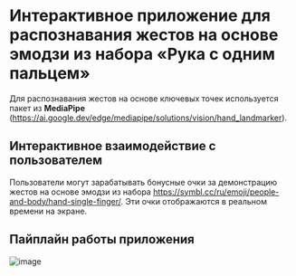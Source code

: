 # Интерактивное приложение для распознавания жестов на основе эмодзи из набора «Рука с одним пальцем»

Для распознавания жестов на основе ключевых точек используется пакет из **MediaPipe** (https://ai.google.dev/edge/mediapipe/solutions/vision/hand_landmarker).

## Интерактивное взаимодействие с пользователем

Пользователи могут зарабатывать бонусные очки за демонстрацию жестов на основе эмодзи из набора https://symbl.cc/ru/emoji/people-and-body/hand-single-finger/. Эти очки отображаются в реальном времени на экране.

## Пайплайн работы приложения
![image](https://github.com/user-attachments/assets/755f312f-2295-4b3d-bcf0-47c46815749a)
